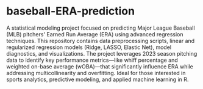 # baseball-ERA-prediction
A statistical modeling project focused on predicting Major League Baseball (MLB) pitchers' Earned Run Average (ERA) using advanced regression techniques. This repository contains data preprocessing scripts, linear and regularized regression models (Ridge, LASSO, Elastic Net), model diagnostics, and visualizations. The project leverages 2023 season pitching data to identify key performance metrics—like whiff percentage and weighted on-base average (wOBA)—that significantly influence ERA while addressing multicollinearity and overfitting. Ideal for those interested in sports analytics, predictive modeling, and applied machine learning in R.
